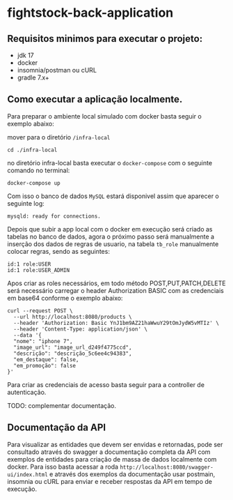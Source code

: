 # fightstock-back-application

## Requisitos minimos para executar o projeto:

- jdk 17
- docker
- insomnia/postman ou cURL
- gradle 7.x+

## Como executar a aplicação localmente.

Para preparar o ambiente local simulado com docker basta seguir o exemplo abaixo:

mover para o diretório `/infra-local`

```shell
cd ./infra-local
```
no diretório infra-local basta executar o `docker-compose` com o seguinte comando no terminal:

```shell
docker-compose up
```

Com isso o banco de dados `MySQL` estará disponivel assim que aparecer o seguinte log:
```shell
mysqld: ready for connections.
```

Depois que subir a app local com o docker em execução será criado as tabelas no banco de dados, agora o próximo passo será manualmente a inserção dos dados de regras de usuario, na tabela `tb_role` manualmente colocar regras, sendo as seguintes:
```shell
id:1 role:USER
id:1 role:USER_ADMIN
```
Apos criar as roles necessários, em todo método POST,PUT,PATCH,DELETE será necessário carregar o header Authorization BASIC com as credenciais em base64 conforme o exemplo abaixo:

```shell
curl --request POST \
  --url http://localhost:8080/products \
  --header 'Authorization: Basic YnJ1bm9AZ21haWwuY29tOmJydW5vMTIz' \
  --header 'Content-Type: application/json' \
  --data '{
  "nome": "iphone 7",
  "image_url": "image_url_d249f4775ccd",
  "descrição": "descrição_5c6ee4c94383",
  "em_destaque": false,
  "em_promoção": false
}'
```

Para criar as credenciais de acesso basta seguir para a controller de autenticação.

TODO: complementar documentação.
## Documentação da API

Para visualizar as entidades que devem ser envidas e retornadas, pode ser consultado através do swagger a documentação
completa da API com exemplos de entidades para criação de massa de dados localmente com docker. Para isso basta acessar a roda `http://localhost:8080/swagger-ui/index.html` e através dos exemplos da documentação usar postmain, insomnia ou cURL para enviar e receber respostas da API em tempo de execução.
